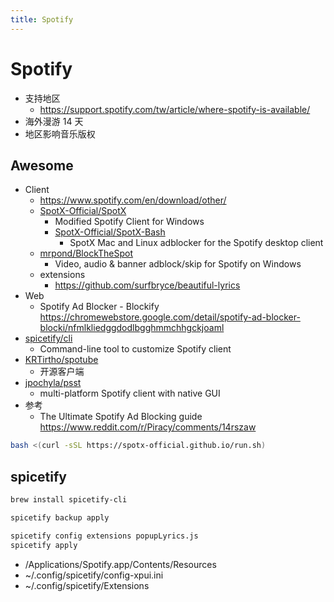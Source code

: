 ```yaml
---
title: Spotify
---
```


# Spotify

- 支持地区
  - https://support.spotify.com/tw/article/where-spotify-is-available/
- 海外漫游 14 天
- 地区影响音乐版权

## Awesome

- Client
  - https://www.spotify.com/en/download/other/
  - [SpotX-Official/SpotX](https://github.com/SpotX-Official/SpotX)
    - Modified Spotify Client for Windows
    - [SpotX-Official/SpotX-Bash](https://github.com/SpotX-Official/SpotX-Bash)
      - SpotX Mac and Linux adblocker for the Spotify desktop client
  - [mrpond/BlockTheSpot](https://github.com/mrpond/BlockTheSpot)
    - Video, audio & banner adblock/skip for Spotify on Windows
  - extensions
    - https://github.com/surfbryce/beautiful-lyrics
- Web
  - Spotify Ad Blocker - Blockify https://chromewebstore.google.com/detail/spotify-ad-blocker-blocki/nfmlkliedggdodlbgghmmchhgckjoaml
- [spicetify/cli](https://github.com/spicetify/cli)
  - Command-line tool to customize Spotify client
- [KRTirtho/spotube](https://github.com/KRTirtho/spotube)
  - 开源客户端
- [jpochyla/psst](https://github.com/jpochyla/psst)
  - multi-platform Spotify client with native GUI
- 参考
  - The Ultimate Spotify Ad Blocking guide https://www.reddit.com/r/Piracy/comments/14rszaw


```bash
bash <(curl -sSL https://spotx-official.github.io/run.sh)
```

## spicetify

```bash
brew install spicetify-cli

spicetify backup apply

spicetify config extensions popupLyrics.js
spicetify apply
```

- /Applications/Spotify.app/Contents/Resources
- ~/.config/spicetify/config-xpui.ini
- ~/.config/spicetify/Extensions
